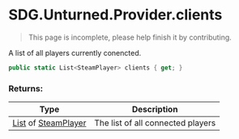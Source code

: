 # SDG.Unturned.Provider.clients

> This page is incomplete, please help finish it by contributing.

A list of all players currently conencted.

```c#
public static List<SteamPlayer> clients { get; }
```

### Returns:

Type | Description
------------ | -------------
[List](https://docs.microsoft.com/en-us/dotnet/api/system.string?view=netframework-3.5) of [SteamPlayer]() | The list of all connected players